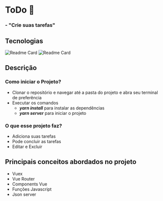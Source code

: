 # ToDo :memo: 

### - "Crie suas tarefas"


## Tecnologias
![Readme Card](https://img.shields.io/badge/Vue.js-20232A?style=for-the-badge&logo=vue.js&logoColor=61DAFB)
![Readme Card](https://img.shields.io/badge/Javascript-20232A?style=for-the-badge&logo=Javascript&logoColor=61DAFB)


## Descrição

### Como iniciar o Projeto? 
- Clonar o repositório e navegar até a pasta do projeto e abra seu terminal de preferência
- Executar os comandos 
  - ***yarn install*** para instalar as dependências
  - ***yarn server*** para iniciar o projeto


### O que esse projeto faz?
- Adiciona suas tarefas
- Pode concluir as tarefas
- Editar e Excluir

## Principais conceitos abordados no projeto
 - Vuex
 - Vue Router
 - Components Vue
 - Funções Javascript
 - Json server

